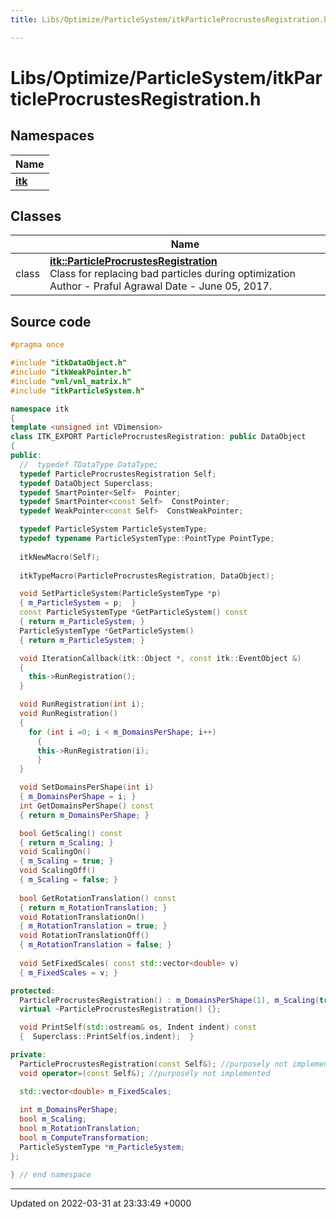 ```yaml
---
title: Libs/Optimize/ParticleSystem/itkParticleProcrustesRegistration.h

---
```


# Libs/Optimize/ParticleSystem/itkParticleProcrustesRegistration.h



## Namespaces

| Name           |
| -------------- |
| **[itk](../Namespaces/namespaceitk.md)**  |

## Classes

|                | Name           |
| -------------- | -------------- |
| class | **[itk::ParticleProcrustesRegistration](../Classes/classitk_1_1ParticleProcrustesRegistration.md)** <br>Class for replacing bad particles during optimization Author - Praful Agrawal Date - June 05, 2017.  |




## Source code

```cpp
#pragma once

#include "itkDataObject.h"
#include "itkWeakPointer.h"
#include "vnl/vnl_matrix.h"
#include "itkParticleSystem.h"

namespace itk
{
template <unsigned int VDimension>
class ITK_EXPORT ParticleProcrustesRegistration: public DataObject
{
public:
  //  typedef TDataType DataType;
  typedef ParticleProcrustesRegistration Self;
  typedef DataObject Superclass;
  typedef SmartPointer<Self>  Pointer;
  typedef SmartPointer<const Self>  ConstPointer;
  typedef WeakPointer<const Self>  ConstWeakPointer;

  typedef ParticleSystem ParticleSystemType;
  typedef typename ParticleSystemType::PointType PointType;
  
  itkNewMacro(Self);
  
  itkTypeMacro(ParticleProcrustesRegistration, DataObject);

  void SetParticleSystem(ParticleSystemType *p)
  { m_ParticleSystem = p;  }
  const ParticleSystemType *GetParticleSystem() const
  { return m_ParticleSystem; }
  ParticleSystemType *GetParticleSystem()
  { return m_ParticleSystem; }

  void IterationCallback(itk::Object *, const itk::EventObject &)
  {
    this->RunRegistration();
  }

  void RunRegistration(int i);
  void RunRegistration()
  {
    for (int i =0; i < m_DomainsPerShape; i++)
      {
      this->RunRegistration(i);
      }
  }

  void SetDomainsPerShape(int i)
  { m_DomainsPerShape = i; }
  int GetDomainsPerShape() const
  { return m_DomainsPerShape; }

  bool GetScaling() const
  { return m_Scaling; }
  void ScalingOn()
  { m_Scaling = true; }
  void ScalingOff()
  { m_Scaling = false; }
  
  bool GetRotationTranslation() const
  { return m_RotationTranslation; }
  void RotationTranslationOn()
  { m_RotationTranslation = true; }
  void RotationTranslationOff()
  { m_RotationTranslation = false; }
  
  void SetFixedScales( const std::vector<double> v)
  { m_FixedScales = v; }

protected:
  ParticleProcrustesRegistration() : m_DomainsPerShape(1), m_Scaling(true), m_RotationTranslation(true) {  }
  virtual ~ParticleProcrustesRegistration() {};

  void PrintSelf(std::ostream& os, Indent indent) const
  {  Superclass::PrintSelf(os,indent);  }

private:
  ParticleProcrustesRegistration(const Self&); //purposely not implemented
  void operator=(const Self&); //purposely not implemented

  std::vector<double> m_FixedScales;
  
  int m_DomainsPerShape;
  bool m_Scaling;
  bool m_RotationTranslation;
  bool m_ComputeTransformation;
  ParticleSystemType *m_ParticleSystem;
};

} // end namespace
```


-------------------------------

Updated on 2022-03-31 at 23:33:49 +0000
